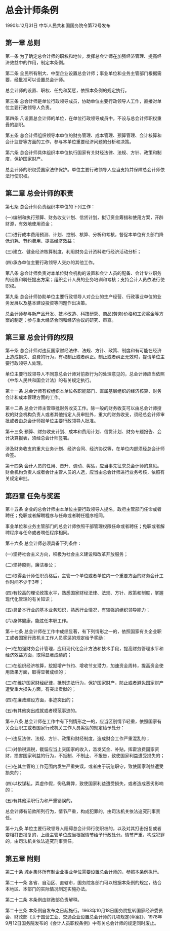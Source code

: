 # 总会计师条例

1990年12月31日 中华人民共和国国务院令第72号发布　



## 第一章 总则

第一条 为了确定总会计师的职权和地位，发挥总会计师在加强经济管理、提高经济效益中的作用，制定本条例。

第二条 全民所有制大、中型企业设置总会计师；事业单位和业务主管部门根据需要，经批准可以设置总会计师。

总会计师的设置、职权、任免和奖惩，依照本条例的规定执行。

第三条 总会计师是单位行政领导成员，协助单位主要行政领导人工作，直接对单位主要行政领导人负责。

第四条 凡设置总会计师的单位，在单位行政领导成员中，不设与总会计师职权重叠的副职。

第五条 总会计师组织领导本单位的财务管理、成本管理、预算管理、会计核算和会计监督等方面的工作，参与本单位重要经济问题的分析和决策。

第六条 总会计师具体组织本单位执行国家有关财经法律、法规、方针、政策和制度，保护国家财产。

总会计师的职权受国家法律保护。单位主要行政领导人应当支持并保障总会计师依法行使职权。

## 第二章 总会计师的职责

第七条 总会计师负责组织本单位的下列工作：

(一)编制和执行预算、财务收支计划、信贷计划，拟订资金筹措和使用方案，开辟财源，有效地使用资金；

(二)进行成本费用预测、计划、控制、核算、分析和考核，督促本单位有关部门降低消耗、节约费用、提高经济效益；

(三)建立、健全经济核算制度，利用财务会计资料进行经济活动分析；

(四)承办单位主要行政领导人交办的其他工作。

第八条 总会计师负责对本单位财会机构的设置和会计人员的配备、会计专业职务的设置和聘任提出方案；组织会计人员的业务培训和考核；支持会计人员依法行使职权。

第九条 总会计师协助单位主要行政领导人对企业的生产经营、行政事业单位的业务发展以及基本建设投资等问题作出决策。

总会计师参与新产品开发、技术改造、科技研究、商品(劳务)价格和工资奖金等方案的制定；参与重大经济合同和经济协议的研究、审查。

## 第三章 总会计师的权限

第十条 总会计师对违反国家财经法律、法规、方针、政策、制度和有可能在经济上造成损失、浪费的行为，有权制止或者纠正。制止或者纠正无效时，提请单位主要行政领导人处理。

单位主要行政领导人不同意总会计师对前款行为的处理意见的，总会计师应当依照《中华人民共和国会计法》的有关规定执行。

第十一条 总会计师有权组织本单位各职能部门、直属基层组织的经济核算、财务会计和成本管理方面的工作。

第十二条 总会计师主管审批财务收支工作。除一般的财务收支可以由总会计师授权的财会机构负责人或者其他指定人员审批外，重大的财务收支，须经总会计师审批或者由总会计师报单位主要行政领导人批准。

第十三条 预算、财务收支计划、成本和费用计划、信贷计划、财务专题报告、会计决算报表，须经总会计师签署。

涉及财务收支的重大业务计划、经济合同、经济协议等，在单位内部须经总会计师会签。

第十四条 会计人员的任用、晋升、调动、奖惩，应当事先征求总会计师的意见。财会机构负责人或者会计主管人员的人选，应当由总会计师进行业务考核，依照有关规定审批。

## 第四章 任免与奖惩

第十五条 企业的总会计师由本单位主要行政领导人提名，政府主管部门任命或者聘任；免职或者解聘程序与任命或者聘任程序相同。

事业单位和业务主管部门的总会计师依照干部管理权限任命或者聘任；免职或者解聘程序与任命或者聘任程序相同。

第十六条 总会计师必须具备下列条件：

(一)坚持社会主义方向，积极为社会主义建设和改革开放服务；

(二)坚持原则，廉洁奉公；

(三)取得会计师任职资格后，主管一个单位或者单位内一个重要方面的财务会计工作时间不少于3年；

(四)有较高的理论政策水平，熟悉国家财经法律、法规、方针、政策和制度，掌握现代化管理的有关知识；

(五)具备本行业的基本业务知识，熟悉行业情况，有较强的组织领导能力；

(六)身体健康，能胜任本职工作。

第十七条 总会计师在工作中成绩显著，有下列情形之一的，依照国家有关企业职工或者国家行政机关工作人员奖惩的规定给予奖励：

(一)在加强财务会计管理，应用现代化会计方法和技术手段，提高财务管理水平和经济效益方面，取得显著成绩的；

(二)在组织经济核算，挖掘增产节约、增收节支潜力，加速资金周转，提高资金使用效果方面，取得显著成绩的；

(三)在维护国家财经纪律，抵制违法行为，保护国家财产，防止或者避免国家财产遭受重大损失方面，有突出贡献的；

(四)在廉政建设方面，事迹突出的；

(五)有其他突出成就或者模范事迹的。

第十八条 总会计师在工作中有下列情形之一的，应当区别情节轻重，依照国家有关企业职工或者国家行政机关工作人员奖惩的规定给予处分：

(一)违反法律、法规、方针、政策和财经制度，造成财会工作严重混乱的；

(二)对偷税漏税，截留应当上交国家的收入，滥发奖金、补贴，挥霍浪费国家资财，损害国家利益的行为，不抵制、不制止、不报告，致使国家利益遭受损失的；

(三)在其主管的工作范围内发生严重失误，或者由于玩忽职守，致使国家利益遭受损失的；

(四)以权谋私，弄虚作假，徇私舞弊，致使国家利益遭受损失，或者造成恶劣影响的；

(五)有其他渎职行为和严重错误的。

总会计师有前款所列行为，情节严重，构成犯罪的，由司法机关依法追究刑事责任。

第十九条 单位主要行政领导人阻碍总会计师行使职权的，以及对其打击报复或者变相打击报复的，上级主管单位应当根据情节给予行政处分。情节严重，构成犯罪的，由司法机关依法追究刑事责任。

## 第五章 附则

第二十条 城乡集体所有制企业事业单位需要设置总会计师的，参照本条例执行。

第二十一条 各省、自治区、直辖市，国务院各部门可以根据本条例的规定，结合本地区、本部门的实际情况制定实施办法。

第二十二条 本条例由财政部负责解释。

第二十三条 本条例自发布之日起施行。1963年10月18日国务院批转国家经济委员会、财政部《关于国营工业、交通企业设置总会计师的几项规定(草案)》、1978年9月12日国务院发布的《会计人员职权条例》中有关总会计师的规定同时废止。